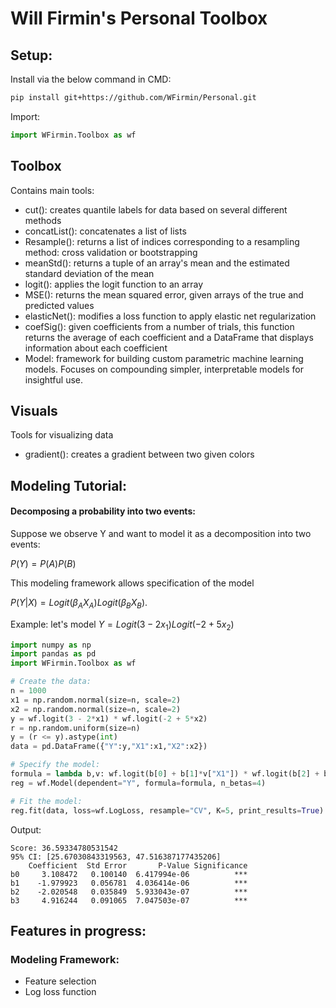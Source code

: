 # Will Firmin's Personal Toolbox

## Setup:
Install via the below command in CMD:
```sh
pip install git+https://github.com/WFirmin/Personal.git
```

Import:
```python
import WFirmin.Toolbox as wf
```

## Toolbox
Contains main tools:
- cut(): creates quantile labels for data based on several different methods
- concatList(): concatenates a list of lists
- Resample(): returns a list of indices corresponding to a resampling method: cross validation or bootstrapping
- meanStd(): returns a tuple of an array's mean and the estimated standard deviation of the mean
- logit(): applies the logit function to an array
- MSE(): returns the mean squared error, given arrays of the true and predicted values
- elasticNet(): modifies a loss function to apply elastic net regularization
- coefSig(): given coefficients from a number of trials, this function returns the average of each coefficient and a DataFrame that displays information about each coefficient
- Model: framework for building custom parametric machine learning models.  Focuses on compounding simpler, interpretable models for insightful use.

## Visuals
Tools for visualizing data
- gradient(): creates a gradient between two given colors

## Modeling Tutorial:
#### Decomposing a probability into two events:
Suppose we observe Y and want to model it as a decomposition into two events:

$P(Y)=P(A)P(B)$

This modeling framework allows specification of the model

$P(Y|X)=Logit(\beta_AX_A)Logit(\beta_BX_B)$.

Example: let's model $Y=Logit(3-2x_1)Logit(-2+5x_2)$
```python
import numpy as np
import pandas as pd
import WFirmin.Toolbox as wf

# Create the data:
n = 1000
x1 = np.random.normal(size=n, scale=2)
x2 = np.random.normal(size=n, scale=2)
y = wf.logit(3 - 2*x1) * wf.logit(-2 + 5*x2)
r = np.random.uniform(size=n)
y = (r <= y).astype(int)
data = pd.DataFrame({"Y":y,"X1":x1,"X2":x2})

# Specify the model:
formula = lambda b,v: wf.logit(b[0] + b[1]*v["X1"]) * wf.logit(b[2] + b[3]*v["X2"])
reg = wf.Model(dependent="Y", formula=formula, n_betas=4)

# Fit the model:
reg.fit(data, loss=wf.LogLoss, resample="CV", K=5, print_results=True)
```
Output:
```
Score: 36.59334780531542
95% CI: [25.67030843319563, 47.516387177435206]
    Coefficient  Std Error       P-Value Significance
b0     3.108472   0.100140  6.417994e-06          ***
b1    -1.979923   0.056781  4.036414e-06          ***
b2    -2.020548   0.035849  5.933043e-07          ***
b3     4.916244   0.091065  7.047503e-07          ***
```



## Features in progress:
### Modeling Framework:
- Feature selection
- Log loss function

